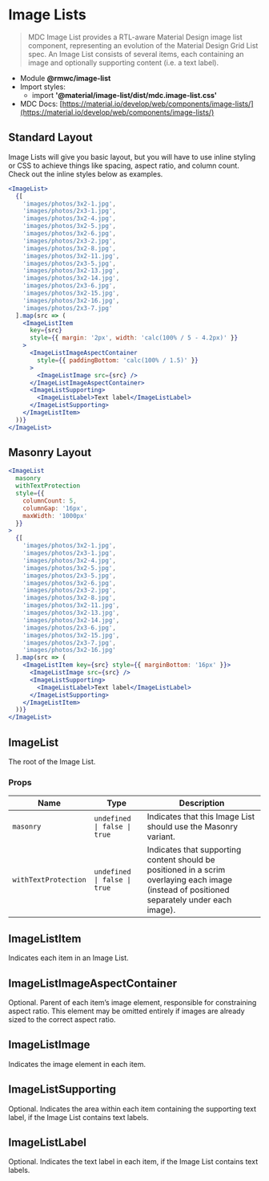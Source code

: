 # Image Lists

> MDC Image List provides a RTL-aware Material Design image list component, representing an evolution of the Material Design Grid List spec. An Image List consists of several items, each containing an image and optionally supporting content (i.e. a text label).

- Module **@rmwc/image-list**
- Import styles:
  - import **'@material/image-list/dist/mdc.image-list.css'**
- MDC Docs: [https://material.io/develop/web/components/image-lists/](https://material.io/develop/web/components/image-lists/)

## Standard Layout

Image Lists will give you basic layout, but you will have to use inline styling or CSS to achieve things like spacing, aspect ratio, and column count. Check out the inline styles below as examples.

```jsx
<ImageList>
  {[
    'images/photos/3x2-1.jpg',
    'images/photos/2x3-1.jpg',
    'images/photos/3x2-4.jpg',
    'images/photos/3x2-5.jpg',
    'images/photos/3x2-6.jpg',
    'images/photos/2x3-2.jpg',
    'images/photos/3x2-8.jpg',
    'images/photos/3x2-11.jpg',
    'images/photos/2x3-5.jpg',
    'images/photos/3x2-13.jpg',
    'images/photos/3x2-14.jpg',
    'images/photos/2x3-6.jpg',
    'images/photos/3x2-15.jpg',
    'images/photos/3x2-16.jpg',
    'images/photos/2x3-7.jpg'
  ].map(src => (
    <ImageListItem
      key={src}
      style={{ margin: '2px', width: 'calc(100% / 5 - 4.2px)' }}
    >
      <ImageListImageAspectContainer
        style={{ paddingBottom: 'calc(100% / 1.5)' }}
      >
        <ImageListImage src={src} />
      </ImageListImageAspectContainer>
      <ImageListSupporting>
        <ImageListLabel>Text label</ImageListLabel>
      </ImageListSupporting>
    </ImageListItem>
  ))}
</ImageList>
```

## Masonry Layout

```jsx
<ImageList
  masonry
  withTextProtection
  style={{
    columnCount: 5,
    columnGap: '16px',
    maxWidth: '1000px'
  }}
>
  {[
    'images/photos/3x2-1.jpg',
    'images/photos/2x3-1.jpg',
    'images/photos/3x2-4.jpg',
    'images/photos/3x2-5.jpg',
    'images/photos/2x3-5.jpg',
    'images/photos/3x2-6.jpg',
    'images/photos/2x3-2.jpg',
    'images/photos/3x2-8.jpg',
    'images/photos/3x2-11.jpg',
    'images/photos/3x2-13.jpg',
    'images/photos/3x2-14.jpg',
    'images/photos/2x3-6.jpg',
    'images/photos/3x2-15.jpg',
    'images/photos/2x3-7.jpg',
    'images/photos/3x2-16.jpg'
  ].map(src => (
    <ImageListItem key={src} style={{ marginBottom: '16px' }}>
      <ImageListImage src={src} />
      <ImageListSupporting>
        <ImageListLabel>Text label</ImageListLabel>
      </ImageListSupporting>
    </ImageListItem>
  ))}
</ImageList>
```

## ImageList
The root of the Image List.

### Props

| Name | Type | Description |
|------|------|-------------|
| `masonry` | `undefined \| false \| true` | Indicates that this Image List should use the Masonry variant. |
| `withTextProtection` | `undefined \| false \| true` | Indicates that supporting content should be positioned in a scrim overlaying each image (instead of positioned separately under each image). |


## ImageListItem
Indicates each item in an Image List.



## ImageListImageAspectContainer
Optional. Parent of each item’s image element, responsible for constraining aspect ratio. This element may be omitted entirely if images are already sized to the correct aspect ratio.



## ImageListImage
Indicates the image element in each item.



## ImageListSupporting
Optional. Indicates the area within each item containing the supporting text label, if the Image List contains text labels.



## ImageListLabel
Optional. Indicates the text label in each item, if the Image List contains text labels.



